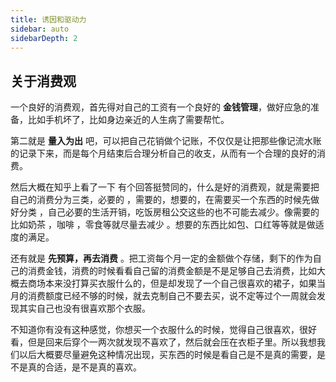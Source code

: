 ```yaml
---
title: 诱因和驱动力
sidebar: auto
sidebarDepth: 2
---
```


## 关于消费观

一个良好的消费观，首先得对自己的工资有一个良好的 **金钱管理**，做好应急的准备，比如手机坏了，比如身边亲近的人生病了需要帮忙。

第二就是 **量入为出** 吧，可以把自己花销做个记账，不仅仅是让把那些像记流水账的记录下来，而是每个月结束后合理分析自己的收支，从而有一个合理的良好的消费。

然后大概在知乎上看了一下 有个回答挺赞同的，什么是好的消费观，就是需要把自己的消费分为三类，必要的 ，需要的，想要的，在需要买一个东西的时候先做好分类 ，自己必要的生活开销，吃饭房租公交这些的也不可能去减少。像需要的 比如奶茶 ，咖啡 ，零食等就尽量去减少 。想要的东西比如包、口红等等就是做适度的满足。

还有就是 **先预算，再去消费** 。把工资每个月一定的金额做个存储，剩下的作为自己的消费金钱，消费的时候看看自己留的消费金额是不是足够自己去消费，比如大概去商场本来没打算买衣服什么的，但是却发现了一个自己很喜欢的裙子，如果当月的消费额度已经不够的时候，就去克制自己不要去买，说不定等过个一周就会发现其实自己也没有很喜欢那个衣服。

不知道你有没有这种感觉，你想买一个衣服什么的时候，觉得自己很喜欢，很好看，但是回来后穿个一两次就发现不喜欢了，然后就会压在衣柜子里。所以我想我们以后大概要尽量避免这种情况出现，买东西的时候是看自己是不是真的需要，是不是真的合适，是不是真的喜欢。
